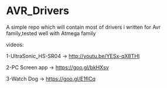 # AVR_Drivers
A simple repo which will contain most of drivers i written for Avr family,tested well with Atmega family

videos:

1-UltraSonic_HS-SR04 -> http://youtu.be/YESx-qX8THI

2-PC Screen app -> https://goo.gl/bkHXsv

3-Watch Dog -> https://goo.gl/E1flCq
